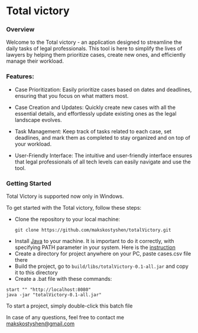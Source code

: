 # Total victory

### Overview
Welcome to the Total victory - an application designed to streamline the daily tasks of legal professionals. This tool is here to simplify the lives of lawyers by helping them prioritize cases, create new ones, and efficiently manage their workload.

### Features:
- Case Prioritization: Easily prioritize cases based on dates and deadlines, ensuring that you focus on what matters most.

- Case Creation and Updates: Quickly create new cases with all the essential details, and effortlessly update existing ones as the legal landscape evolves.

- Task Management: Keep track of tasks related to each case, set deadlines, and mark them as completed to stay organized and on top of your workload.

- User-Friendly Interface: The intuitive and user-friendly interface ensures that legal professionals of all tech levels can easily navigate and use the tool.

### Getting Started

Total Victory is supported now only in Windows.

To get started with the Total victory, follow these steps:

- Clone the repository to your local machine:
  ```
  git clone https://github.com/makskostyshen/totalVictory.git
  ```
- Install [Java](https://www.oracle.com/java/technologies/javase/jdk17-archive-downloads.html) to your machine. It is important to do it correctly, with specifying PATH parameter in your system. Here is the [instruction](https://www.geeksforgeeks.org/how-to-set-java-path-in-windows-and-linux/)
- Create a directory for project anywhere on your PC, paste cases.csv file there
- Build the project, go to `build/libs/totalVictory-0.1-all.jar` and copy it to this directory
- Create a .bat file with these commands:

```
start "" "http://localhost:8080"
java -jar "totalVictory-0.1-all.jar"
```

To start a project, simply double-click this batch file

In case of any questions, feel free to contact me makskostyshen@gmail.com
